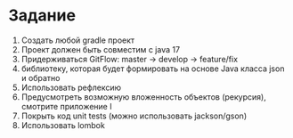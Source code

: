 # Задание
1. Создать любой gradle проект
2. Проект должен быть совместим с java 17
3. Придерживаться GitFlow: master -> develop -> feature/fix
4.  библиотеку, которая будет формировать на основе Java класса json и обратно
5. Использовать рефлексию
6. Предусмотреть возможную вложенность объектов (рекурсия), смотрите приложение I
7. Покрыть код unit tests (можно использовать jackson/gson)
8. Использовать lombok